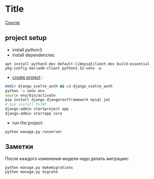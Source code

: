 # Title
[Course](https://www.udemy.com/course/svelte-django-authentication/)

## project setup
- install python3
- install dependencies:
```
apt install python3-dev default-libmysqlclient-dev build-essential pkg-config mariadb-client python3.12-venv -y
```
- [create project](https://www.django-rest-framework.org/tutorial/quickstart/) :
```bash
mkdir django_svelte_auth && cd django_svelte_auth
python -m venv env
source env/bin/activate
pip install django djangorestframework mysql jwt
# pip install PyJWT
django-admin startproject app .
django-admin startapp core

```
- run the project:
```
python manage.py runserver
```

## Заметки
После каждого изменения модели надо делать миграцию:
```
python manage.py makemigrations
python manage.py migrate
```